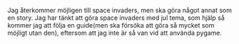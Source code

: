 Jag återkommer möjligen till space invaders, men ska göra något annat som en story.
Jag har tänkt att göra space invaders med jul tema, som hjälp så kommer jag att följa en guide(men ska försöka att göra så mycket som möjligt utan den),  eftersom att jag inte är så van vid att använda pygame.